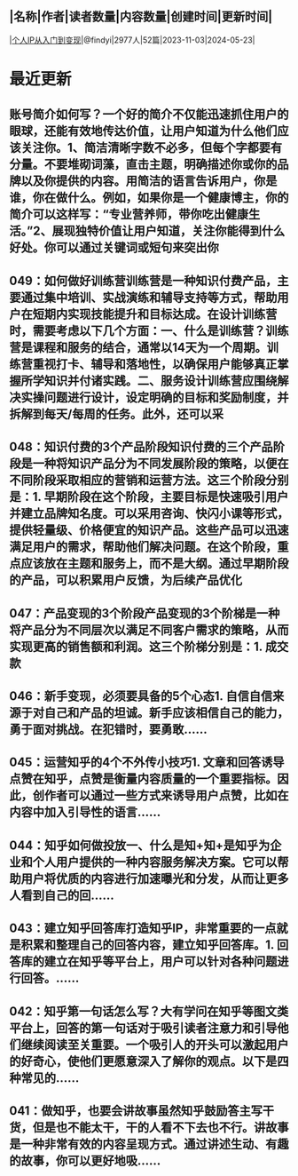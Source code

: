 |名称|作者|读者数量|内容数量|创建时间|更新时间|
---
|[个人IP从入门到变现](https://xiaobot.net/p/findyi123?refer=0b133df9-27dc-423b-8101-639049001c13)|@findyi|2977人|52篇|2023-11-03|2024-05-23|

# 最近更新
## 账号简介如何写？一个好的简介不仅能迅速抓住用户的眼球，还能有效地传达价值，让用户知道为什么他们应该关注你。1、简洁清晰字数不必多，但每个字都要有分量。不要堆砌词藻，直击主题，明确描述你或你的品牌以及你提供的内容。用简洁的语言告诉用户，你是谁，你在做什么。例如，如果你是一个健康博主，你的简介可以这样写：“专业营养师，带你吃出健康生活。”2、展现独特价值让用户知道，关注你能得到什么好处。你可以通过关键词或短句来突出你
## 049：如何做好训练营训练营是一种知识付费产品，主要通过集中培训、实战演练和辅导支持等方式，帮助用户在短期内实现技能提升和目标达成。在设计训练营时，需要考虑以下几个方面：一、什么是训练营？训练营是课程和服务的结合，通常以14天为一个周期。训练营重视打卡、辅导和落地性，以确保用户能够真正掌握所学知识并付诸实践。二、服务设计训练营应围绕解决实操问题进行设计，设定明确的目标和奖励制度，并拆解到每天/每周的任务。此外，还可以采
## 048：知识付费的3个产品阶段知识付费的三个产品阶段是一种将知识产品分为不同发展阶段的策略，以便在不同阶段采取相应的营销和运营方法。这三个阶段分别是：1. 早期阶段在这个阶段，主要目标是快速吸引用户并建立品牌知名度。可以采用咨询、快闪小课等形式，提供轻量级、价格便宜的知识产品。这些产品可以迅速满足用户的需求，帮助他们解决问题。在这个阶段，重点应该放在主题和服务上，而不是大纲。通过早期阶段的产品，可以积累用户反馈，为后续产品优化
## 047：产品变现的3个阶段产品变现的3个阶梯是一种将产品分为不同层次以满足不同客户需求的策略，从而实现更高的销售额和利润。这三个阶梯分别是：1. 成交款
## 046：新手变现，必须要具备的5个心态1. 自信自信来源于对自己和产品的坦诚。新手应该相信自己的能力，勇于面对挑战。在犯错时，要勇敢......
## 045：运营知乎的4个不外传小技巧1. 文章和回答诱导点赞在知乎，点赞是衡量内容质量的一个重要指标。因此，创作者可以通过一些方式来诱导用户点赞，比如在内容中加入引导性的语言......
## 044：知乎如何做投放一、什么是知+知+是知乎为企业和个人用户提供的一种内容服务解决方案。它可以帮助用户将优质的内容进行加速曝光和分发，从而让更多人看到自己的回......
## 043：建立知乎回答库打造知乎IP，非常重要的一点就是积累和整理自己的回答内容，建立知乎回答库。1. 回答库的建立在知乎等平台上，用户可以针对各种问题进行回答。......
## 042：知乎第一句话怎么写？大有学问在知乎等图文类平台上，回答的第一句话对于吸引读者注意力和引导他们继续阅读至关重要。一个吸引人的开头可以激起用户的好奇心，使他们更愿意深入了解你的观点。以下是四种常见的......
## 041：做知乎，也要会讲故事虽然知乎鼓励答主写干货，但是也不能太干，干的人看不下去也不行。讲故事是一种非常有效的内容呈现方式。通过讲述生动、有趣的故事，你可以更好地吸......

